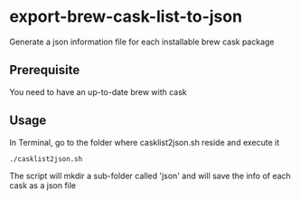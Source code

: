 # export-brew-cask-list-to-json
Generate a json information file for each installable brew cask package

## Prerequisite

You need to have an up-to-date brew with cask

## Usage
In Terminal, go to the folder where casklist2json.sh reside and execute it

`./casklist2json.sh`

The script will mkdir a sub-folder called 'json' and will save the info of each cask as a json file
